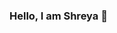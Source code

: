 ### Hello, I am Shreya 👋
<!--
### Hello, I am Shreya 👋

Here's a little bit about myself:
- 😄 My pronouns are: She/Her ...
- 🔭 I’m currently working as ETL Developer @Tata Consultancy Services ...
- 💬 I'm looking to work as Data Engineer ...
- 🤘 You can find various data engineering projects on my profile ...

- 🧑🏻‍🏫 I am currenly learning ...
            - MS Office usiNg Chat GPT
            - AWS Cloud<br>
- 🤘 Certifications:
                - Azure AZ 900 Fundamentals ...
                - Associate Google Cloud<br> ...
